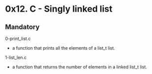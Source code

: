 # 0x12. C - Singly linked list

## Mandatory

0-print_list.c

- a function that prints all the elements of a list_t list.

1-list_len.c

- a function that returns the number of elements in a linked list_t list.
